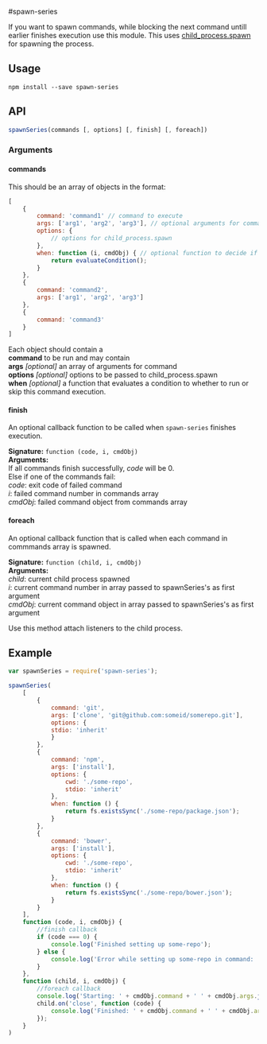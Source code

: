 #spawn-series

If you want to spawn commands, while blocking the next command untill earlier finishes execution use this module. This uses [child_process.spawn](http://nodejs.org/api/child_process.html#child_process_child_process_spawn_command_args_options) for spawning the process.

## Usage

```shell
npm install --save spawn-series
```

## API

```js
spawnSeries(commands [, options] [, finish] [, foreach])
```
### Arguments

#### commands

This should be an array of objects in the format:
```js
[
	{
		command: 'command1' // command to execute
		args: ['arg1', 'arg2', 'arg3'], // optional arguments for command,
		options: {
			// options for child_process.spawn
		},
		when: function (i, cmdObj) { // optional function to decide if command should be executed
			return evaluateCondition();
		}
	},
	{
		command: 'command2',
		args: ['arg1', 'arg2', 'arg3']
	},
	{
		command: 'command3'
	}
]
```

Each object should contain a  
**command** to be run and may contain  
**args** *[optional]* an array of arguments for command  
**options** *[optional]* options to be passed to child_process.spawn  
**when** *[optional]* a function that evaluates a condition to whether to run or skip this command execution.

#### finish

An optional callback function to be called when `spawn-series` finishes execution.

**Signature:** `function (code, i, cmdObj)`  
**Arguments:**  
If all commands finish successfully, *code* will be 0.  
Else if one of the commands fail:  
*code*: exit code of failed command  
*i*: failed command number in commands array  
*cmdObj*: failed command object from commands array

#### foreach

An optional callback function that is called when each command in commmands array is spawned.

**Signature:** `function (child, i, cmdObj)`  
**Arguments:**  
*child*: current child process spawned  
*i*: current command number in array passed to spawnSeries's as first argument  
*cmdObj*: current command object in array passed to spawnSeries's as first argument

Use this method attach listeners to the child process.

## Example

```js
var spawnSeries = require('spawn-series');

spawnSeries(
	[
		{
			command: 'git',
			args: ['clone', 'git@github.com:someid/somerepo.git'],
			options: {
		    stdio: 'inherit'
			}
		},
		{
			command: 'npm',
			args: ['install'],
			options: {
				cwd: './some-repo',
				stdio: 'inherit'
			},
			when: function () {
				return fs.existsSync('./some-repo/package.json');
			}
		},
		{
			command: 'bower',
			args: ['install'],
			options: {
				cwd: './some-repo',
				stdio: 'inherit'
			},
			when: function () {
				return fs.existsSync('./some-repo/bower.json');
			}
		}
	],
	function (code, i, cmdObj) {
		//finish callback
		if (code === 0) {
			console.log('Finished setting up some-repo');
		} else {
			console.log('Error while setting up some-repo in command: ' + cmdObj.command);
		}
	},
	function (child, i, cmdObj) {
		//foreach callback
		console.log('Starting: ' + cmdObj.command + ' ' + cmdObj.args.join(' '));
		child.on('close', function (code) {
			console.log('Finished: ' + cmdObj.command + ' ' + cmdObj.args.join(' '));
		});
	}
)
```
